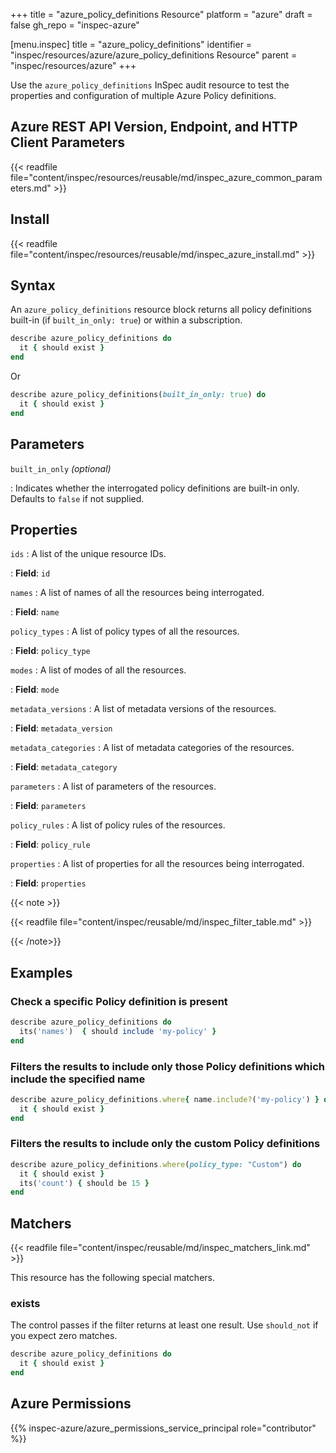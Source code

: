 +++
title = "azure_policy_definitions Resource"
platform = "azure"
draft = false
gh_repo = "inspec-azure"

[menu.inspec]
title = "azure_policy_definitions"
identifier = "inspec/resources/azure/azure_policy_definitions Resource"
parent = "inspec/resources/azure"
+++

Use the `azure_policy_definitions` InSpec audit resource to test the properties and configuration of multiple Azure Policy definitions.

## Azure REST API Version, Endpoint, and HTTP Client Parameters

{{< readfile file="content/inspec/resources/reusable/md/inspec_azure_common_parameters.md" >}}

## Install

{{< readfile file="content/inspec/resources/reusable/md/inspec_azure_install.md" >}}

## Syntax

An `azure_policy_definitions` resource block returns all policy definitions built-in (if `built_in_only: true`) or within a subscription.

```ruby
describe azure_policy_definitions do
  it { should exist }
end
```

Or

```ruby
describe azure_policy_definitions(built_in_only: true) do
  it { should exist }
end
```

## Parameters

`built_in_only` _(optional)_

: Indicates whether the interrogated policy definitions are built-in only. Defaults to `false` if not supplied.

## Properties

`ids`
: A list of the unique resource IDs.

: **Field**: `id`

`names`
: A list of names of all the resources being interrogated.

: **Field**: `name`

`policy_types`
: A list of policy types of all the resources.

: **Field**: `policy_type`

`modes`
: A list of modes of all the resources.

: **Field**: `mode`

`metadata_versions`
: A list of metadata versions of the resources.

: **Field**: `metadata_version`

`metadata_categories`
: A list of metadata categories of the resources.

: **Field**: `metadata_category`

`parameters`
: A list of parameters of the resources.

: **Field**: `parameters`

`policy_rules`
: A list of policy rules of the resources.

: **Field**: `policy_rule`

`properties`
: A list of properties for all the resources being interrogated.

: **Field**: `properties`

{{< note >}}

{{< readfile file="content/inspec/reusable/md/inspec_filter_table.md" >}}

{{< /note>}}

## Examples

### Check a specific Policy definition is present

```ruby
describe azure_policy_definitions do
  its('names')  { should include 'my-policy' }
end
```

### Filters the results to include only those Policy definitions which include the specified name

```ruby
describe azure_policy_definitions.where{ name.include?('my-policy') } do
  it { should exist }
end
```

### Filters the results to include only the custom Policy definitions

```ruby
describe azure_policy_definitions.where(policy_type: "Custom") do
  it { should exist }
  its('count') { should be 15 }
end
```

## Matchers

{{< readfile file="content/inspec/reusable/md/inspec_matchers_link.md" >}}

This resource has the following special matchers.

### exists

The control passes if the filter returns at least one result. Use `should_not` if you expect zero matches.

```ruby
describe azure_policy_definitions do
  it { should exist }
end
```

## Azure Permissions

{{% inspec-azure/azure_permissions_service_principal role="contributor" %}}
